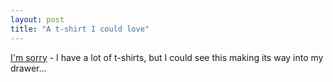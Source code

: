 ```yaml
---
layout: post
title: "A t-shirt I could love"
---
```




<a href="http://americanapologyshirt.com/">I'm sorry</a> - I have a lot of t-shirts, but I could see this making its way into my drawer...


